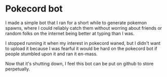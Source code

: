 # Pokecord bot

I made a simple bot that I ran for a short while to generate pokemon spawns, where I could reliably catch them without worring about friends or random folks on the internet being better at typing than I was.

I stopped running it when my interest in pokecord waned, but I didn't want to upload it because I was fearful it would be hard on the pokecord bot if people stumbled upon it and ran it en-mass.

Now that it's shutting down, I feel this bot can be put on github to store perpetually. 

